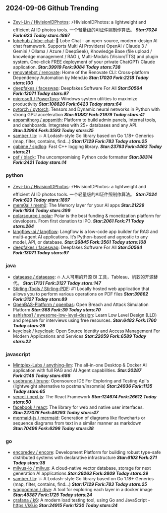 ## 2024-09-06 Github Trending

### 
* [Zeyi-Lin / HivisionIDPhotos](https://github.com/Zeyi-Lin/HivisionIDPhotos): ⚡️HivisionIDPhotos: a lightweight and efficient AI ID photos tools. 一个轻量级的AI证件照制作算法。 ***Star:7024 Fork:623 Today stars:1897***
* [lobehub / lobe-chat](https://github.com/lobehub/lobe-chat): 🤯 Lobe Chat - an open-source, modern-design AI chat framework. Supports Multi AI Providers( OpenAI / Claude 3 / Gemini / Ollama / Azure / DeepSeek), Knowledge Base (file upload / knowledge management / RAG ), Multi-Modals (Vision/TTS) and plugin system. One-click FREE deployment of your private ChatGPT/ Claude application. ***Star:39919 Fork:9084 Today stars:738***
* [renovatebot / renovate](https://github.com/renovatebot/renovate): Home of the Renovate CLI: Cross-platform Dependency Automation by Mend.io ***Star:17020 Fork:2218 Today stars:100***
* [deepfakes / faceswap](https://github.com/deepfakes/faceswap): Deepfakes Software For All ***Star:50564 Fork:13071 Today stars:97***
* [microsoft / PowerToys](https://github.com/microsoft/PowerToys): Windows system utilities to maximize productivity ***Star:108826 Fork:6423 Today stars:64***
* [pytorch / pytorch](https://github.com/pytorch/pytorch): Tensors and Dynamic neural networks in Python with strong GPU acceleration ***Star:81882 Fork:21979 Today stars:41***
* [appsmithorg / appsmith](https://github.com/appsmithorg/appsmith): Platform to build admin panels, internal tools, and dashboards. Integrates with 25+ databases and any API. ***Star:32984 Fork:3593 Today stars:25***
* [samber / lo](https://github.com/samber/lo): 💥 A Lodash-style Go library based on Go 1.18+ Generics (map, filter, contains, find...) ***Star:17129 Fork:783 Today stars:25***
* [gabime / spdlog](https://github.com/gabime/spdlog): Fast C++ logging library. ***Star:23763 Fork:4463 Today stars:21***
* [psf / black](https://github.com/psf/black): The uncompromising Python code formatter ***Star:38314 Fork:2421 Today stars:14***

### python
* [Zeyi-Lin / HivisionIDPhotos](https://github.com/Zeyi-Lin/HivisionIDPhotos): ⚡️HivisionIDPhotos: a lightweight and efficient AI ID photos tools. 一个轻量级的AI证件照制作算法。 ***Star:7024 Fork:623 Today stars:1897***
* [mem0ai / mem0](https://github.com/mem0ai/mem0): The Memory layer for your AI apps ***Star:21229 Fork:1934 Today stars:399***
* [polarsource / polar](https://github.com/polarsource/polar): Polar is the best funding & monetization platform for developers. From first donation to IPO. ***Star:2061 Fork:71 Today stars:264***
* [langflow-ai / langflow](https://github.com/langflow-ai/langflow): Langflow is a low-code app builder for RAG and multi-agent AI applications. It’s Python-based and agnostic to any model, API, or database. ***Star:26845 Fork:3561 Today stars:108***
* [deepfakes / faceswap](https://github.com/deepfakes/faceswap): Deepfakes Software For All ***Star:50564 Fork:13071 Today stars:97***

### java
* [dataease / dataease](https://github.com/dataease/dataease): 🔥 人人可用的开源 BI 工具，Tableau、帆软的开源替代。 ***Star:17131 Fork:3127 Today stars:147***
* [Stirling-Tools / Stirling-PDF](https://github.com/Stirling-Tools/Stirling-PDF): #1 Locally hosted web application that allows you to perform various operations on PDF files ***Star:39862 Fork:3127 Today stars:89***
* [OpenBAS-Platform / openbas](https://github.com/OpenBAS-Platform/openbas): Open Breach and Attack Simulation Platform ***Star:368 Fork:39 Today stars:70***
* [ashishps1 / awesome-low-level-design](https://github.com/ashishps1/awesome-low-level-design): Learn Low Level Design (LLD) and prepare for interviews using free resources. ***Star:6482 Fork:1760 Today stars:26***
* [keycloak / keycloak](https://github.com/keycloak/keycloak): Open Source Identity and Access Management For Modern Applications and Services ***Star:22059 Fork:6589 Today stars:22***

### javascript
* [Mintplex-Labs / anything-llm](https://github.com/Mintplex-Labs/anything-llm): The all-in-one Desktop & Docker AI application with full RAG and AI Agent capabilities. ***Star:20287 Fork:2146 Today stars:686***
* [usebruno / bruno](https://github.com/usebruno/bruno): Opensource IDE For Exploring and Testing Api's (lightweight alternative to postman/insomnia) ***Star:24936 Fork:1135 Today stars:65***
* [vercel / next.js](https://github.com/vercel/next.js): The React Framework ***Star:124674 Fork:26612 Today stars:50***
* [facebook / react](https://github.com/facebook/react): The library for web and native user interfaces. ***Star:227076 Fork:46293 Today stars:47***
* [mermaid-js / mermaid](https://github.com/mermaid-js/mermaid): Generation of diagrams like flowcharts or sequence diagrams from text in a similar manner as markdown ***Star:70496 Fork:6296 Today stars:38***

### go
* [encoredev / encore](https://github.com/encoredev/encore): Development Platform for building robust type-safe distributed systems with declarative infrastructure ***Star:6103 Fork:271 Today stars:38***
* [milvus-io / milvus](https://github.com/milvus-io/milvus): A cloud-native vector database, storage for next generation AI applications ***Star:29263 Fork:2809 Today stars:29***
* [samber / lo](https://github.com/samber/lo): 💥 A Lodash-style Go library based on Go 1.18+ Generics (map, filter, contains, find...) ***Star:17129 Fork:783 Today stars:25***
* [wagoodman / dive](https://github.com/wagoodman/dive): A tool for exploring each layer in a docker image ***Star:45387 Fork:1725 Today stars:24***
* [grafana / k6](https://github.com/grafana/k6): A modern load testing tool, using Go and JavaScript - https://k6.io ***Star:24915 Fork:1230 Today stars:24***
